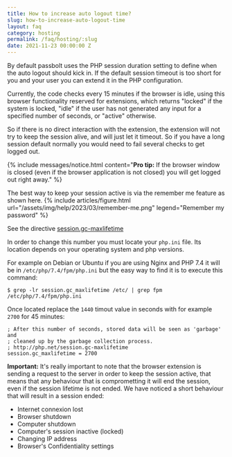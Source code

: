 ```yaml
---
title: How to increase auto logout time?
slug: how-to-increase-auto-logout-time
layout: faq
category: hosting
permalink: /faq/hosting/:slug
date: 2021-11-23 00:00:00 Z
---
```


By default passbolt uses the PHP session duration setting to define when the auto logout should
kick in. If the default session timeout is too short for you and your user you can extend it in 
the PHP configuration. 

Currently, the code checks every 15 minutes if the browser is idle, using this browser functionality reserved for extensions, which returns "locked" if the system is locked, "idle" if the user has not generated any input for a specified number of seconds, or "active" otherwise.

So if there is no direct interaction with the extension, the extension will not try to keep the session alive, and will just let it timeout. So if you have a long session default normally you would need to fail several checks to get logged out.

{% include messages/notice.html
    content="<b>**Pro tip:**</b> If the browser window is closed (even if the browser application is not closed) you will get logged out right away."
%}
 
The best way to keep your session active is via the remember me feature as shown here.
{% include articles/figure.html
url="/assets/img/help/2023/03/remember-me.png"
legend="Remember my password"
%}


See the directive 
[session.gc-maxlifetime](https://www.php.net/manual/en/session.configuration.php#ini.session.gc-maxlifetime)

In order to change this number you must locate your `php.ini` file. Its location depends on your
operating system and php versions.

For example on Debian or Ubuntu if you are using Nginx and PHP 7.4 it will be in
`/etc/php/7.4/fpm/php.ini` but the easy way to find it is to execute this command:

```
$ grep -lr session.gc_maxlifetime /etc/ | grep fpm
/etc/php/7.4/fpm/php.ini
```

Once located replace the `1440` timout value in seconds with for example `2700` for 45 minutes:
```
; After this number of seconds, stored data will be seen as 'garbage' and
; cleaned up by the garbage collection process.
; http://php.net/session.gc-maxlifetime
session.gc_maxlifetime = 2700
```

**Important:** It's really important to note that the browser extension is sending a request to the server in order to keep the session active, that means that any behaviour that is comprometting it will end the session, even if the session lifetime is not ended. We have noticed a short behaviour that will result in a session ended:

- Internet connexion lost
- Browser shutdown
- Computer shutdown
- Computer's session inactive (locked)
- Changing IP address
- Browser's Confidentiality settings

